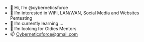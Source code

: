 - 👋 Hi, I’m @cyberneticsforce
- 👀 I’m interested in WiFi, LAN/WAN, Social Media and Websites Pentesting
- 🌱 I’m currently learning ...
- 💞️ I’m looking for Oldies Mentors
- 📫 Cyberneticsforce@gmail.com

<!---
cyberneticsforce/cyberneticsforce is a ✨ special ✨ repository because its `README.md` (this file) appears on your GitHub profile.
You can click the Preview link to take a look at your changes.
--->
